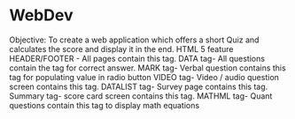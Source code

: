 # WebDev
Objective: To create a web application which offers a short Quiz and calculates the score and display it in the end.
HTML 5 feature
HEADER/FOOTER - All pages contain this tag.
DATA tag- All questions contain the tag for correct answer.
MARK tag- Verbal question contains this tag for populating value in radio button
VIDEO tag- Video / audio question screen contains this tag.
DATALIST tag- Survey page contains this tag.
Summary tag- score card screen contains this tag.
MATHML tag- Quant questions contain this tag to display math equations
